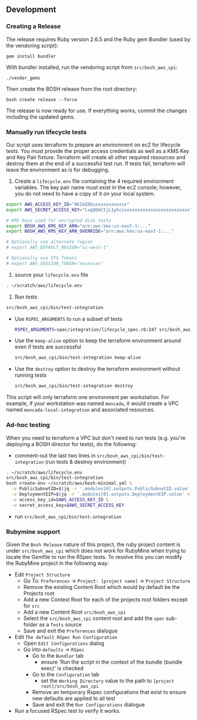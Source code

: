 ## Development

### Creating a Release

The release requires Ruby version 2.6.5 and the Ruby gem Bundler (used by the vendoring script):

```
gem install bundler
```

With bundler installed, run the vendoring script from `src/bosh_aws_cpi`:

```
./vendor_gems
```

Then create the BOSH release from the root directory:

```
bosh create release --force
```

The release is now ready for use. If everything works, commit the changes including the updated gems.

### Manually run lifecycle tests

Our script uses terraform to prepare an environment on ec2 for lifecycle tests.
You must provide the proper access credentials as well as a KMS Key and Key
Pair fixture. Terraform will create all other required resources and destroy
them at the end of a successful test run. If tests fail, terraform will leave
the environment as is for debugging.

1. Create a `lifecycle.env` file containing the 4 required environment variables. The key
pair name must exist in the ec2 console; however, you do not need to have a copy
of it on your local system.
  ```bash
  export AWS_ACCESS_KEY_ID="AKIAINSxxxxxxxxxxxxx"
  export AWS_SECRET_ACCESS_KEY="LvgQOmCtjL1yhcxxxxxxxxxxxxxxxxxxxxxxxxxx"
  
  # KMS keys used for encrypted disk tests
  export BOSH_AWS_KMS_KEY_ARN="arn:aws:kms:us-east-1:..."
  export BOSH_AWS_KMS_KEY_ARN_OVERRIDE="arn:aws:kms:us-east-1:..."

  # Optionally use alternate region
  # export AWS_DEFAULT_REGION="us-west-1"
  
  # Optionally use STS Tokens
  # export AWS_SESSION_TOKEN="xxxxxxxx"
  ```
1. source your `lifecycle.env` file
  ```bash
  . ~/scratch/aws/lifecycle.env
  ```
1. Run tests
  ```bash
  src/bosh_aws_cpi/bin/test-integration
  ```
  * Use `RSPEC_ARGUMENTS` to run a subset of tests
    ```bash
    RSPEC_ARGUMENTS=spec/integration/lifecycle_spec.rb:247 src/bosh_aws_cpi/bin/test-integration
    ```
  * Use the `keep-alive` option to keep the terraform environment around even if tests are successful
    ```bash
    src/bosh_aws_cpi/bin/test-integration keep-alive
    ```
  * Use the `destroy` option to destroy the terraform environment without running tests
    ```bash
    src/bosh_aws_cpi/bin/test-integration destroy
    ```


This script will only terraform one environment per workstation. For example,
if your workstation was named `moncada`, it would create a VPC named
`moncada-local-integration` and associated resources.


### Ad-hoc testing

When you need to terraform a VPC but don't need to run tests (e.g. you're deploying a BOSH director for tests), do the following:

* comment-out the last two lines in `src/bosh_aws_cpi/bin/test-integration` (run tests & destroy environment)

```bash
. ~/scratch/aws/lifecycle.env
src/bosh_aws_cpi/bin/test-integration
bosh create-env ~/scratch/aws/bosh-minimal.yml \
  -v PublicSubnetID=$(jq -r '.modules[0].outputs.PublicSubnetID.value' < /tmp/integration-terraform-state-us-west-1.tfstate) \
  -v DeploymentEIP=$(jq -r '.modules[0].outputs.DeploymentEIP.value' < /tmp/integration-terraform-state-us-west-1.tfstate) \
  -v access_key_id=$AWS_ACCESS_KEY_ID \
  -v secret_access_key=$AWS_SECRET_ACCESS_KEY
```
* run `src/bosh_aws_cpi/bin/test-integration`

### Rubymine support

Given the `Bosh Release` nature of this project, the ruby project content is under `src/bosh_aws_cpi` which does not
work for RubyMine when trying to locate the Gemfile to run the RSpec tests.  To resolve this you can modify the
RubyMine project in the following way:

- Edit `Project Structure`
  - Go To: `Preferences` -> `Project: [project name]` -> `Project Structure`
  - Remove the existing Content Root which would by default be the Projects root
  - Add a new Context Root for each of the projects root folders except for `src`
  - Add a new Content Root `src/bosh_aws_cpi`
  - Select the `src/bosh_aws_cpi` content root and add the `spec` sub-folder as a `Tests` source
  - Save and exit the `Preferences` dialogue
- Edit `The default RSpec Run Configuration`
  - Open `Edit Configurations` dialog
  - Go into `defaults` -> `RSpec`
    - Go to the `Bundler` tab
      - ensure 'Run the script in the context of the bundle (bundle exec)' is checked
    - Go to the `Configuration` tab
      - set the `Working Directory` value to the path to `[project root]/src/bosh_aws_cpi`
    - Remove an temporary Rspec configurations that exist to ensure new defaults are applied to all test
    - Save and exit the `Run Configurations` dialogue
- Run a focused RSpec test to verify it works.
